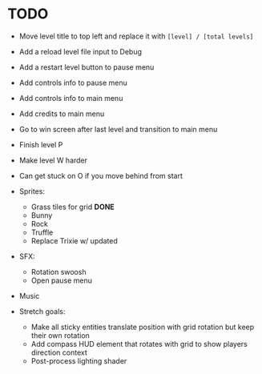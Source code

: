 # TODO

- Move level title to top left and replace it with `[level] / [total levels]`
- Add a reload level file input to Debug
- Add a restart level button to pause menu
- Add controls info to pause menu
- Add controls info to main menu 
- Add credits to main menu 
- Go to win screen after last level and transition to main menu
- Finish level P
- Make level W harder
- Can get stuck on O if you move behind from start

- Sprites:
    - Grass tiles for grid **DONE**
    - Bunny
    - Rock
    - Truffle 
    - Replace Trixie w/ updated
- SFX:
    - Rotation swoosh
    - Open pause menu 
- Music

- Stretch goals:
    - Make all sticky entities translate position with grid rotation but keep their own rotation
    - Add compass HUD element that rotates with grid to show players direction context
    - Post-process lighting shader